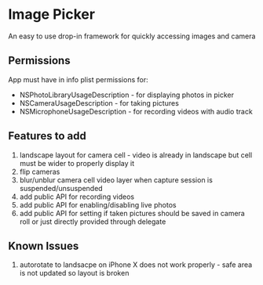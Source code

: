 # Image Picker

An easy to use drop-in framework for quickly accessing images and camera

## Permissions

App must have in info plist permissions for:

- NSPhotoLibraryUsageDescription - for displaying photos in picker
- NSCameraUsageDescription - for taking pictures
- NSMicrophoneUsageDescription - for recording videos with audio track

## Features to add

1. landscape layout for camera cell - video is already in landscape but cell must be wider to properly display it
2. flip cameras
3. blur/unblur camera cell video layer when capture session is suspended/unsuspended
4. add public API for recording videos
5. add public API for enabling/disabling live photos
6. add public API for setting if taken pictures should be saved in camera roll or just directly provided through delegate

## Known Issues

1. autorotate to landsacpe on iPhone X does not work properly - safe area is not updated so layout is broken
